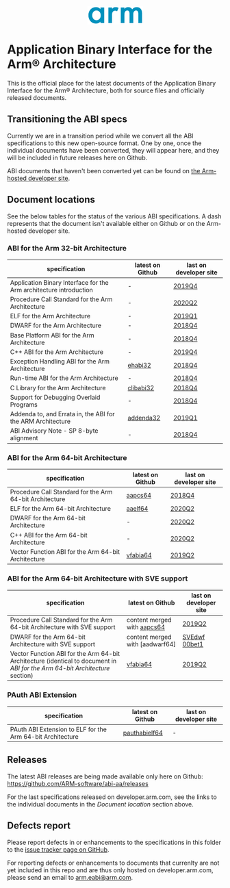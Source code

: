 <div align="center">
   <img src="Arm_logo_blue_150MN.png" />
</div>

# Application Binary Interface for the Arm®  Architecture

This is the official place for the latest documents of the Application Binary
Interface for the Arm® Architecture, both for source files and officially
released documents.


## Transitioning the ABI specs

Currently we are in a transition period while we convert all the ABI
specifications to this new open-source format. One by one, once
the individual documents have been converted, they will appear here, and they
will be included in future releases here on Github.

ABI documents that haven't been converted yet can be found on [the Arm-hosted
developer
site](https://developer.arm.com/architectures/system-architectures/software-standards/abi).


## Document locations

See the below tables for the status of the various ABI specifications. A dash represents that the document isn't available either on Github or on the Arm-hosted developer site.

### ABI for the Arm 32-bit Architecture

specification                                                      | latest on Github                     | last on developer site
---                                                                | ---                                  | ---
Application Binary Interface for the Arm architecture introduction | -                                    | [2019Q4](https://developer.arm.com/documentation/ihi0036/latest)
Procedure Call Standard for the Arm Architecture                   | -                                    | [2020Q2](https://developer.arm.com/documentation/ihi0042/latest)
ELF for the Arm Architecture                                       | -                                    | [2019Q1](https://developer.arm.com/documentation/ihi0044/latest)
DWARF for the Arm Architecture                                     | -                                    | [2018Q4](https://developer.arm.com/documentation/ihi0040/latest)
Base Platform ABI for the Arm Architecture                         | -                                    | [2018Q4](https://developer.arm.com/documentation/ihi0037/latest)
C++ ABI for the Arm Architecture                                   | -                                    | [2019Q4](https://developer.arm.com/documentation/ihi0041/latest)
Exception Handling ABI for the Arm Architecture                    | [ehabi32](ehabi32/ehabi32.rst)       | [2018Q4](https://developer.arm.com/documentation/ihi0038/latest)
Run-time ABI for the Arm Architecture                              | -                                    | [2018Q4](https://developer.arm.com/documentation/ihi0043/latest)
C Library for the Arm Architecture                                 | [clibabi32](clibabi32/clibabi32.rst) | [2018Q4](https://developer.arm.com/documentation/ihi0039/latest)
Support for Debugging Overlaid Programs                            | -                                    | [2018Q4](https://developer.arm.com/documentation/ihi0049/latest)
Addenda to, and Errata in, the ABI for the ARM Architecture        | [addenda32](addenda32/addenda32.rst) | [2019Q1](https://developer.arm.com/documentation/ihi0045/latest)
ABI Advisory Note - SP 8-byte alignment                            | -                                    | [2018Q4](https://developer.arm.com/documentation/ihi0046/latest)


### ABI for the Arm 64-bit Architecture

specification                                                      | latest on Github                     | last on developer site
---                                                                | ---                                  | ---
Procedure Call Standard for the Arm 64-bit Architecture            | [aapcs64](aapcs64/aapcs64.rst)       | [2018Q4](https://developer.arm.com/documentation/ihi0055/latest)
ELF for the Arm 64-bit Architecture                                | [aaelf64](aaelf64/aaelf64.rst)       | [2020Q2](https://developer.arm.com/documentation/ihi0056/latest)
DWARF for the Arm 64-bit Architecture                              | -                                    | [2020Q2](https://developer.arm.com/documentation/ihi0057/latest)
C++ ABI for the Arm 64-bit Architecture                            | -                                    | [2020Q2](https://developer.arm.com/documentation/ihi0059/latest)
Vector Function ABI for the Arm 64-bit Architecture                | [vfabia64](vfabia64/vfabia64.rst)    | [2019Q2](https://developer.arm.com/documentation/101129/latest)


### ABI for the Arm 64-bit Architecture with SVE support

specification                                                                                                                 | latest on Github                                   | last on developer site
---                                                                                                                           | ---                                                | ---
Procedure Call Standard for the Arm 64-bit Architecture with SVE support                                                      | content merged with [aapcs64](aapcs64/aapcs64.rst) | [2019Q2](https://developer.arm.com/documentation/101129/latest)
DWARF for the Arm 64-bit Architecture with SVE support                                                                        | content merged with [aadwarf64]                                                  | [SVEdwf 00bet1](https://developer.arm.com/documentation/100985/latest)
Vector Function ABI for the Arm 64-bit Architecture (identical to document in *ABI for the Arm 64-bit Architecture* section)  |  [vfabia64](vfabia64/vfabia64.rst)                 | [2019Q2](https://developer.arm.com/documentation/101129/latest)

### PAuth ABI Extension

specification                                               | latest on Github                  | last on developer site
---                                                         | ---                               | ---
PAuth ABI Extension to ELF for the Arm 64-bit Architecture  | [pauthabielf64](pauthabielf64/pauthabielf64.rst) | -


## Releases

The latest ABI releases are being made available only here on Github: https://github.com/ARM-software/abi-aa/releases

For the last specifications released on developer.arm.com, see the links to the individual documents in the *Document location* section above.


## Defects report

Please report defects in or enhancements to the specifications in this folder to
the [issue tracker page on
GitHub](https://github.com/ARM-software/abi-aa/issues).

For reporting defects or enhancements to documents that currenlty are not yet
included in this repo and are thus only hosted on developer.arm.com, please send
an email to arm.eabi@arm.com.
